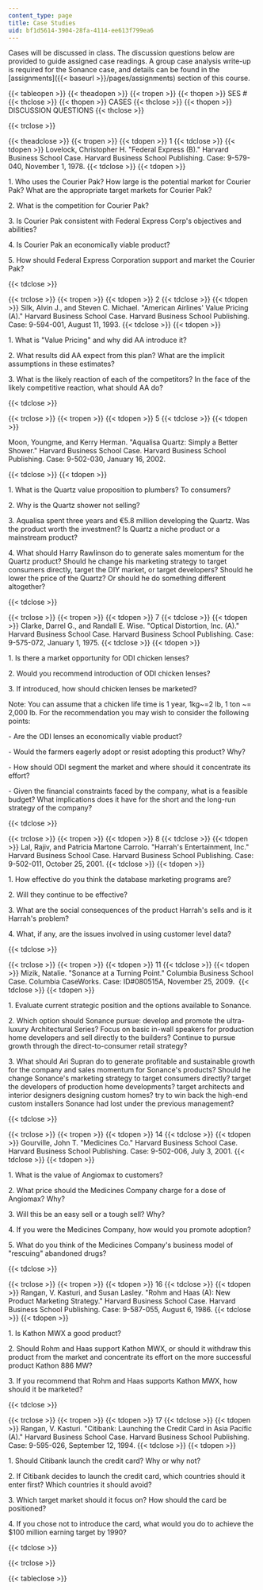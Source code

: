 ```yaml
---
content_type: page
title: Case Studies
uid: bf1d5614-3904-28fa-4114-ee613f799ea6
---
```


Cases will be discussed in class. The discussion questions below are provided to guide assigned case readings. A group case analysis write-up is required for the Sonance case, and details can be found in the [assignments]({{< baseurl >}}/pages/assignments) section of this course.

{{< tableopen >}}
{{< theadopen >}}
{{< tropen >}}
{{< thopen >}}
SES #
{{< thclose >}}
{{< thopen >}}
CASES
{{< thclose >}}
{{< thopen >}}
DISCUSSION QUESTIONS
{{< thclose >}}

{{< trclose >}}

{{< theadclose >}}
{{< tropen >}}
{{< tdopen >}}
1
{{< tdclose >}}
{{< tdopen >}}
Lovelock, Christopher H. "Federal Express (B)." Harvard Business School Case. Harvard Business School Publishing. Case: 9-579-040, November 1, 1978.
{{< tdclose >}}
{{< tdopen >}}


1\. Who uses the Courier Pak? How large is the potential market for Courier Pak? What are the appropriate target markets for Courier Pak?

2\. What is the competition for Courier Pak?

3\. Is Courier Pak consistent with Federal Express Corp's objectives and abilities?

4\. Is Courier Pak an economically viable product?

5\. How should Federal Express Corporation support and market the Courier Pak?


{{< tdclose >}}

{{< trclose >}}
{{< tropen >}}
{{< tdopen >}}
2
{{< tdclose >}}
{{< tdopen >}}
Silk, Alvin J., and Steven C. Michael. "American Airlines' Value Pricing (A)." Harvard Business School Case. Harvard Business School Publishing. Case: 9-594-001, August 11, 1993.
{{< tdclose >}}
{{< tdopen >}}


1\. What is "Value Pricing" and why did AA introduce it?

2\. What results did AA expect from this plan? What are the implicit assumptions in these estimates?

3\. What is the likely reaction of each of the competitors? In the face of the likely competitive reaction, what should AA do?


{{< tdclose >}}

{{< trclose >}}
{{< tropen >}}
{{< tdopen >}}
5
{{< tdclose >}}
{{< tdopen >}}


Moon, Youngme, and Kerry Herman. "Aqualisa Quartz: Simply a Better Shower." Harvard Business School Case. Harvard Business School Publishing. Case: 9-502-030, January 16, 2002.


{{< tdclose >}}
{{< tdopen >}}


1\. What is the Quartz value proposition to plumbers? To consumers?

2\. Why is the Quartz shower not selling?

3\. Aqualisa spent three years and €5.8 million developing the Quartz. Was the product worth the investment? Is Quartz a niche product or a mainstream product?

4\. What should Harry Rawlinson do to generate sales momentum for the Quartz product? Should he change his marketing strategy to target consumers directly, target the DIY market, or target developers? Should he lower the price of the Quartz? Or should he do something different altogether?


{{< tdclose >}}

{{< trclose >}}
{{< tropen >}}
{{< tdopen >}}
7
{{< tdclose >}}
{{< tdopen >}}
Clarke, Darrel G., and Randall E. Wise. "Optical Distortion, Inc. (A)." Harvard Business School Case. Harvard Business School Publishing. Case: 9-575-072, January 1, 1975.
{{< tdclose >}}
{{< tdopen >}}


1\. Is there a market opportunity for ODI chicken lenses?

2\. Would you recommend introduction of ODI chicken lenses?

3\. If introduced, how should chicken lenses be marketed?

Note: You can assume that a chicken life time is 1 year, 1kg~=2 lb, 1 ton ~= 2,000 lb. For the recommendation you may wish to consider the following points:

\- Are the ODI lenses an economically viable product?

\- Would the farmers eagerly adopt or resist adopting this product? Why?

\- How should ODI segment the market and where should it concentrate its effort?

\- Given the financial constraints faced by the company, what is a feasible budget? What implications does it have for the short and the long-run strategy of the company?


{{< tdclose >}}

{{< trclose >}}
{{< tropen >}}
{{< tdopen >}}
8
{{< tdclose >}}
{{< tdopen >}}
Lal, Rajiv, and Patricia Martone Carrolo. "Harrah's Entertainment, Inc." Harvard Business School Case. Harvard Business School Publishing. Case: 9-502-011, October 25, 2001.
{{< tdclose >}}
{{< tdopen >}}


1\. How effective do you think the database marketing programs are?

2\. Will they continue to be effective?

3\. What are the social consequences of the product Harrah's sells and is it Harrah's problem?

4\. What, if any, are the issues involved in using customer level data?


{{< tdclose >}}

{{< trclose >}}
{{< tropen >}}
{{< tdopen >}}
11
{{< tdclose >}}
{{< tdopen >}}
Mizik, Natalie. "Sonance at a Turning Point." Columbia Business School Case. Columbia CaseWorks. Case: ID#080515A, November 25, 2009. 
{{< tdclose >}}
{{< tdopen >}}


1\. Evaluate current strategic position and the options available to Sonance.

2\. Which option should Sonance pursue: develop and promote the ultra-luxury Architectural Series? Focus on basic in-wall speakers for production home developers and sell directly to the builders? Continue to pursue growth through the direct-to-consumer retail strategy?

3\. What should Ari Supran do to generate profitable and sustainable growth for the company and sales momentum for Sonance's products? Should he change Sonance's marketing strategy to target consumers directly? target the developers of production home developments? target architects and interior designers designing custom homes? try to win back the high-end custom installers Sonance had lost under the previous management?


{{< tdclose >}}

{{< trclose >}}
{{< tropen >}}
{{< tdopen >}}
14
{{< tdclose >}}
{{< tdopen >}}
Gourville, John T. "Medicines Co." Harvard Business School Case. Harvard Business School Publishing. Case: 9-502-006, July 3, 2001.
{{< tdclose >}}
{{< tdopen >}}


1\. What is the value of Angiomax to customers?

2\. What price should the Medicines Company charge for a dose of Angiomax? Why?

3\. Will this be an easy sell or a tough sell? Why?

4\. If you were the Medicines Company, how would you promote adoption?

5\. What do you think of the Medicines Company's business model of "rescuing" abandoned drugs?


{{< tdclose >}}

{{< trclose >}}
{{< tropen >}}
{{< tdopen >}}
16
{{< tdclose >}}
{{< tdopen >}}
Rangan, V. Kasturi, and Susan Lasley. "Rohm and Haas (A): New Product Marketing Strategy." Harvard Business School Case. Harvard Business School Publishing. Case: 9-587-055, August 6, 1986.
{{< tdclose >}}
{{< tdopen >}}


1\. Is Kathon MWX a good product?

2\. Should Rohm and Haas support Kathon MWX, or should it withdraw this product from the market and concentrate its effort on the more successful product Kathon 886 MW?

3\. If you recommend that Rohm and Haas supports Kathon MWX, how should it be marketed?


{{< tdclose >}}

{{< trclose >}}
{{< tropen >}}
{{< tdopen >}}
17
{{< tdclose >}}
{{< tdopen >}}
Rangan, V. Kasturi. "Citibank: Launching the Credit Card in Asia Pacific (A)." Harvard Business School Case. Harvard Business School Publishing. Case: 9-595-026, September 12, 1994.
{{< tdclose >}}
{{< tdopen >}}


1\. Should Citibank launch the credit card? Why or why not?

2\. If Citibank decides to launch the credit card, which countries should it enter first? Which countries it should avoid?

3\. Which target market should it focus on? How should the card be positioned?

4\. If you chose not to introduce the card, what would you do to achieve the $100 million earning target by 1990?


{{< tdclose >}}

{{< trclose >}}

{{< tableclose >}}